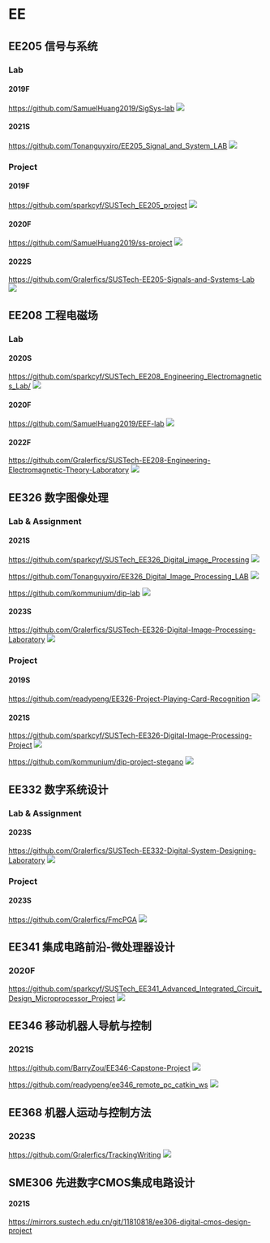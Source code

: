 # EE

## EE205 信号与系统

### Lab

#### 2019F

https://github.com/SamuelHuang2019/SigSys-lab
![](https://img.shields.io/github/last-commit/SamuelHuang2019/SigSys-lab)

#### 2021S

https://github.com/Tonanguyxiro/EE205_Signal_and_System_LAB
![](https://img.shields.io/github/last-commit/Tonanguyxiro/EE205_Signal_and_System_LAB)

### Project

#### 2019F

https://github.com/sparkcyf/SUSTech_EE205_project
![](https://img.shields.io/github/last-commit/sparkcyf/SUSTech_EE205_project)

#### 2020F

https://github.com/SamuelHuang2019/ss-project
![](https://img.shields.io/github/last-commit/SamuelHuang2019/ss-project)

#### 2022S

https://github.com/Gralerfics/SUSTech-EE205-Signals-and-Systems-Lab
![](https://img.shields.io/github/last-commit/Gralerfics/SUSTech-EE205-Signals-and-Systems-Lab)

## EE208 工程电磁场

### Lab

#### 2020S

https://github.com/sparkcyf/SUSTech_EE208_Engineering_Electromagnetics_Lab/
![](https://img.shields.io/github/last-commit/sparkcyf/SUSTech_EE208_Engineering_Electromagnetics_Lab)

#### 2020F

https://github.com/SamuelHuang2019/EEF-lab
![](https://img.shields.io/github/last-commit/SamuelHuang2019/EEF-lab)

#### 2022F

https://github.com/Gralerfics/SUSTech-EE208-Engineering-Electromagnetic-Theory-Laboratory
![](https://img.shields.io/github/last-commit/Gralerfics/SUSTech-EE208-Engineering-Electromagnetic-Theory-Laboratory)

## EE326 数字图像处理

### Lab & Assignment

#### 2021S

https://github.com/sparkcyf/SUSTech_EE326_Digital_image_Processing
![](https://img.shields.io/github/last-commit/sparkcyf/SUSTech_EE326_Digital_image_Processing)

https://github.com/Tonanguyxiro/EE326_Digital_Image_Processing_LAB
![](https://img.shields.io/github/last-commit/Tonanguyxiro/EE326_Digital_Image_Processing_LAB)

https://github.com/kommunium/dip-lab
![](https://img.shields.io/github/last-commit/kommunium/dip-lab)

#### 2023S

https://github.com/Gralerfics/SUSTech-EE326-Digital-Image-Processing-Laboratory
![](https://img.shields.io/github/last-commit/Gralerfics/SUSTech-EE326-Digital-Image-Processing-Laboratory)

### Project

#### 2019S

https://github.com/readypeng/EE326-Project-Playing-Card-Recognition
![](https://img.shields.io/github/last-commit/readypeng/EE326-Project-Playing-Card-Recognition)

#### 2021S

https://github.com/sparkcyf/SUSTech-EE326-Digital-Image-Processing-Project
![](https://img.shields.io/github/last-commit/sparkcyf/SUSTech-EE326-Digital-Image-Processing-Project)

https://github.com/kommunium/dip-project-stegano
![](https://img.shields.io/github/last-commit/kommunium/dip-project-stegano)

## EE332 数字系统设计

### Lab & Assignment

#### 2023S

https://github.com/Gralerfics/SUSTech-EE332-Digital-System-Designing-Laboratory
![](https://img.shields.io/github/last-commit/Gralerfics/SUSTech-EE332-Digital-System-Designing-Laboratory)

### Project

#### 2023S

https://github.com/Gralerfics/FmcPGA
![](https://img.shields.io/github/last-commit/Gralerfics/FmcPGA)

## EE341 集成电路前沿-微处理器设计

### 2020F

https://github.com/sparkcyf/SUSTech_EE341_Advanced_Integrated_Circuit_Design_Microprocessor_Project
![](https://img.shields.io/github/last-commit/sparkcyf/SUSTech_EE341_Advanced_Integrated_Circuit_Design_Microprocessor_Project)

## EE346 移动机器人导航与控制

### 2021S

https://github.com/BarryZou/EE346-Capstone-Project
![](https://img.shields.io/github/last-commit/BarryZou/EE346-Capstone-Project)

https://github.com/readypeng/ee346_remote_pc_catkin_ws
![](https://img.shields.io/github/last-commit/readypeng/ee346_remote_pc_catkin_ws)

## EE368 机器人运动与控制方法

### 2023S

https://github.com/Gralerfics/TrackingWriting
![](https://img.shields.io/github/last-commit/Gralerfics/TrackingWriting)

## SME306 先进数字CMOS集成电路设计

#### 2021S

https://mirrors.sustech.edu.cn/git/11810818/ee306-digital-cmos-design-project
